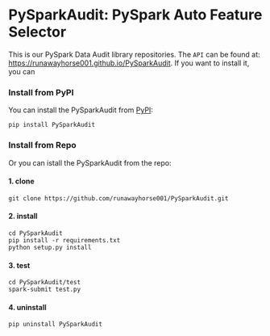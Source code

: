# PySparkAudit: PySpark Auto Feature Selector

This is our PySpark Data Audit library repositories.
The ``API`` can be found at: https://runawayhorse001.github.io/PySparkAudit. 
If you want to install it, you can

### Install from PyPI

You can install the PySparkAudit from [PyPI](https://pypi.org/project/PySparkAudit):

    pip install PySparkAudit

### Install from Repo 

Or you can istall the PySparkAudit from the repo:

#### 1. clone

	git clone https://github.com/runawayhorse001/PySparkAudit.git

#### 2. install 

	cd PySparkAudit
	pip install -r requirements.txt 
	python setup.py install

#### 3. test 

	cd PySparkAudit/test
	spark-submit test.py

#### 4. uninstall 

	pip uninstall PySparkAudit
